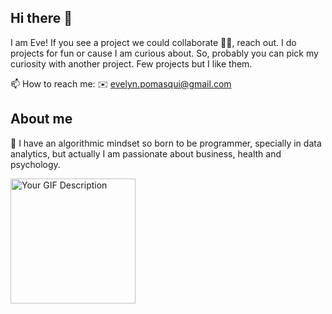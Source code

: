 ## Hi there 🌟
I am Eve! If you see a project we could collaborate 👯‍♀️, reach out. 
I do projects for fun or cause I am curious about.
So, probably you can pick my curiosity with another project. 
Few projects but I like them.

📫 How to reach me: 
✉️ evelyn.pomasqui@gmail.com


## About me 
🔬 I have an algorithmic mindset so born to be programmer, specially in data analytics, but actually I am passionate about business, health and psychology. 



<img src="https://i.giphy.com/media/v1.Y2lkPTc5MGI3NjExN3FsaGlsNHVjOW96azhndWt0MmZvMmNlb3MzYmtmYzE5cDczbHMzNCZlcD12MV9pbnRlcm5hbF9naWZfYnlfaWQmY3Q9Zw/ule4vhcY1xEKQ/giphy.gif" width="200" alt="Your GIF Description">

<!--
**Evepp/evepp** is a ✨ _special_ ✨ repository because its `README.md` (this file) appears on your GitHub profile.

Here are some ideas to get you started:

- 🔭 I’m currently working on ...
- 🌱 I’m currently learning ...
- 👯 I’m looking to collaborate on ...
- 🤔 I’m looking for help with ...
- 💬 Ask me about ...
- 📫 How to reach me: ...
- 😄 Pronouns: ...
- ⚡ Fun fact: ...
-->
